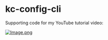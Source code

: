 # kc-config-cli

Supporting code for my YouTube tutorial video:

[![Image.png](https://raw.githubusercontent.com/james-willett/mkdocs-material-youtube-tutorial/main/MkDocsMaterial_GH_Thumbnail.png)](https://www.youtube.com/watch?v=Q-YA_dA8C20)
